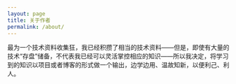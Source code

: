 ```yaml
---
layout: page
title: 关于作者
permalink: /about/
---
```

最为一个技术资料收集狂，我已经积攒了相当的技术资料——但是，即使有大量的技术“存盘”储备，不代表我已经可以灵活掌控相应的知识——所以我决定，将学习到的知识以项目或者博客的形式做一个输出，边学边用、温故知新，以便利己、利人。
